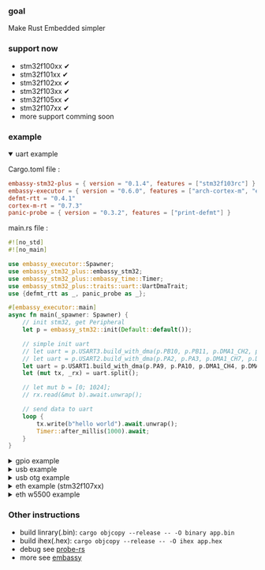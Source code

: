 ### goal

Make Rust Embedded simpler

### support now

- stm32f100xx &#10004;
- stm32f101xx &#10004;
- stm32f102xx &#10004;
- stm32f103xx &#10004;
- stm32f105xx &#10004;
- stm32f107xx &#10004;
- more support comming soon

### example

<details open>
<summary>uart example</summary>

Cargo.toml file :

```toml
embassy-stm32-plus = { version = "0.1.4", features = ["stm32f103rc"] }
embassy-executor = { version = "0.6.0", features = ["arch-cortex-m", "executor-thread", "defmt", "integrated-timers"] }
defmt-rtt = "0.4.1"
cortex-m-rt = "0.7.3"
panic-probe = { version = "0.3.2", features = ["print-defmt"] }
```

main.rs file :

```rust
#![no_std]
#![no_main]

use embassy_executor::Spawner;
use embassy_stm32_plus::embassy_stm32;
use embassy_stm32_plus::embassy_time::Timer;
use embassy_stm32_plus::traits::uart::UartDmaTrait;
use {defmt_rtt as _, panic_probe as _};

#[embassy_executor::main]
async fn main(_spawner: Spawner) {
    // init stm32, get Peripheral
    let p = embassy_stm32::init(Default::default());

    // simple init uart
    // let uart = p.USART3.build_with_dma(p.PB10, p.PB11, p.DMA1_CH2, p.DMA1_CH3);
    // let uart = p.USART2.build_with_dma(p.PA2, p.PA3, p.DMA1_CH7, p.DMA1_CH6);
    let uart = p.USART1.build_with_dma(p.PA9, p.PA10, p.DMA1_CH4, p.DMA1_CH5);
    let (mut tx, _rx) = uart.split();

    // let mut b = [0; 1024];
    // rx.read(&mut b).await.unwrap();

    // send data to uart
    loop {
        tx.write(b"hello world").await.unwrap();
        Timer::after_millis(1000).await;
    }
}
```

</details>

<details>
<summary>gpio example</summary>

Cargo.toml:

```toml
embassy-stm32-plus = { version = "0.1.4", features = ["stm32f103rc"] }
embassy-executor = { version = "0.6.0", features = ["arch-cortex-m", "executor-thread", "defmt", "integrated-timers"] }
defmt-rtt = "0.4.1"
cortex-m-rt = "0.7.3"
panic-probe = { version = "0.3.2", features = ["print-defmt"] }
```

```rust
#![no_std]
#![no_main]

use embassy_executor::Spawner;
use embassy_stm32_plus::embassy_stm32;
use embassy_stm32_plus::embassy_time::Timer;
use embassy_stm32_plus::traits::gpio::output::GpioOutput;
use {defmt_rtt as _, panic_probe as _};

#[embassy_executor::main]
async fn main(_spawner: Spawner) {
    // init stm32, get Peripheral
    let p = embassy_stm32::init(Default::default());

    // simple get output/input gpio
    let mut led = p.PA8.output();

    // change gpio level
    loop {
        led.set_high();
        Timer::after_millis(300).await;

        led.set_low();
        Timer::after_millis(300).await;
    }
}
```

</details>

<details>
<summary>usb example</summary>

Cargo.toml file:

```toml
embassy-stm32-plus = { version = "0.1.4", features = ["stm32f103rc"] }
embassy-executor = { version = "0.6.0", features = ["arch-cortex-m", "executor-thread", "defmt", "integrated-timers"] }
embassy-futures = { version = "0.1.1" }
defmt = "0.3.8"
defmt-rtt = "0.4.1"
cortex-m = { version = "0.7.7", features = ["inline-asm", "critical-section-single-core"] }
cortex-m-rt = "0.7.3"
panic-probe = { version = "0.3.2", features = ["print-defmt"] }
```

main.rs file:

```rust
#![no_std]
#![no_main]

use embassy_executor::Spawner;
use embassy_stm32_plus::embassy_stm32;
use embassy_stm32_plus::embassy_stm32::peripherals::USB;
use embassy_stm32_plus::embassy_stm32::usb::Driver;
use embassy_stm32_plus::embassy_usb::class::cdc_acm::CdcAcmClass;
use embassy_stm32_plus::embassy_usb::Config;
use embassy_stm32_plus::embassy_usb::driver::EndpointError;
use embassy_stm32_plus::traits::usb::acm_state::AcmState;
use embassy_stm32_plus::traits::usb::buf::UsbBuf;
use embassy_stm32_plus::traits::usb::UsbTrait;
use {defmt_rtt as _, panic_probe as _};

#[embassy_executor::main]
async fn main(_spawner: Spawner) {
    // rcc setting or etc., more see https://github.com/embassy-rs/embassy/blob/main/examples/stm32f3/src/bin/usb_serial.rs
    let p = embassy_stm32::init(Default::default());

    // build default usb device
    let mut usb_buf = UsbBuf::default();
    let mut acm_state = AcmState::default();
    let (mut class, mut usb) = p.USB.build_cdc_acm(p.PA12, p.PA11, &mut usb_buf, &mut acm_state, Config::new(0xc0de, 0xcafe));

    // usb business
    let echo_fut = async {
        loop {
            class.wait_connection().await;
            defmt::info!("Connected");
            let _ = echo(&mut class).await;
            defmt::info!("Disconnected");
        }
    };

    // wait usb business
    embassy_futures::join::join(echo_fut, usb.run()).await;
}

async fn echo<'d>(class: &mut CdcAcmClass<'d, Driver<'d, USB>>) -> Result<(), EndpointError> {
    let mut buf = [0; 64];
    loop {
        let n = class.read_packet(&mut buf).await?;
        let data = &buf[..n];
        defmt::info!("data: {:x}", data);
        class.write_packet(data).await?;
    }
}

```

</details>

<details>
<summary>usb otg example</summary>

Cargo.toml file:

```toml
embassy-stm32-plus = { version = "0.1.4", features = ["stm32f105vc"] }
embassy-executor = { version = "0.6.0", features = ["arch-cortex-m", "executor-thread", "defmt", "integrated-timers"] }
embassy-futures = { version = "0.1.1" }
defmt = "0.3.8"
defmt-rtt = "0.4.1"
cortex-m = { version = "0.7.7", features = ["inline-asm", "critical-section-single-core"] }
cortex-m-rt = "0.7.3"
panic-probe = { version = "0.3.2", features = ["print-defmt"] }
```

main.rs file:

```rust
#![no_std]
#![no_main]

use embassy_executor::Spawner;
use embassy_stm32_plus::embassy_stm32;
use embassy_stm32_plus::embassy_stm32::peripherals::USB_OTG_FS;
use embassy_stm32_plus::embassy_stm32::usb_otg::Driver;
use embassy_stm32_plus::embassy_usb::class::cdc_acm::CdcAcmClass;
use embassy_stm32_plus::embassy_usb::Config;
use embassy_stm32_plus::embassy_usb::driver::EndpointError;
use embassy_stm32_plus::traits::usb::acm_state::AcmState;
use embassy_stm32_plus::traits::usb::buf::UsbBuf;
use embassy_stm32_plus::traits::usb::otg::UsbOtgTrait;
use {defmt_rtt as _, panic_probe as _};

#[embassy_executor::main]
async fn main(_spawner: Spawner) {
    // rcc setting or etc., more see https://github.com/embassy-rs/embassy/blob/main/examples/stm32f4/src/bin/usb_serial.rs
    let p = embassy_stm32::init(Default::default());

    // build default usb device
    let mut buffer = [0; 256];
    let mut usb_buf = UsbBuf::default();
    let mut state = AcmState::default();
    let (mut class, mut usb) = p.USB_OTG_FS.build_cdc_acm(p.PA12, p.PA11, &mut buffer, &mut usb_buf, &mut state, Config::new(0xc0de, 0xcafe));

    // usb business
    let echo_fut = async {
        loop {
            class.wait_connection().await;
            defmt::info!("Connected");
            let _ = echo(&mut class).await;
            defmt::info!("Disconnected");
        }
    };

    // wait usb business
    embassy_futures::join::join(echo_fut, usb.run()).await;
}

async fn echo<'d>(class: &mut CdcAcmClass<'d, Driver<'d, USB_OTG_FS>>) -> Result<(), EndpointError> {
    let mut buf = [0; 64];
    loop {
        let n = class.read_packet(&mut buf).await?;
        let data = &buf[..n];
        defmt::info!("data: {:x}", data);
        class.write_packet(data).await?;
    }
}
```

</details>

<details>
<summary>eth example (stm32f107xx)</summary>
Tips: currently, only stm32f107xx in the cargo crate supports eth 

Cargo.toml file:

```toml
embassy-stm32-plus = { version = "0.1.4", features = ["stm32f107vc"] }
embassy-executor = { version = "0.6.0", features = ["arch-cortex-m", "executor-thread", "defmt", "integrated-timers"] }
embassy-futures = { version = "0.1.1" }
embassy-net = { version = "0.4.0", features = ["dhcpv4", "tcp"] }
embedded-io-async = "0.6.1"
static_cell = "2.1.0"
defmt = "0.3.8"
defmt-rtt = "0.4.1"
cortex-m = { version = "0.7.7", features = ["inline-asm", "critical-section-single-core"] }
cortex-m-rt = "0.7.3"
panic-probe = { version = "0.3.2", features = ["print-defmt"] }
```

main.rs file:

```rust
#![no_std]
#![no_main]

use embassy_executor::Spawner;
use embassy_net::{Ipv4Address, Stack, StackResources};
use embassy_net::tcp::TcpSocket;
use embassy_stm32_plus::{embassy_stm32, embassy_time};
use embassy_stm32_plus::embassy_stm32::eth::generic_smi::GenericSMI;
use embassy_stm32_plus::embassy_stm32::eth::{Ethernet, PacketQueue};
use embassy_stm32_plus::embassy_stm32::peripherals::ETH;
use embassy_stm32_plus::embassy_time::Timer;
use embassy_stm32_plus::traits::eth::Eth1;
use embedded_io_async::Write;
use static_cell::StaticCell;
use {defmt_rtt as _, panic_probe as _};

#[embassy_executor::main]
async fn main(spawner: Spawner) {
    // rcc setting or etc., more see https://github.com/embassy-rs/embassy/blob/main/examples/stm32f4/src/bin/eth.rs
    let p = embassy_stm32::init(Default::default());

    // simple build eth
    static PACKETS: StaticCell<PacketQueue<4, 4>> = StaticCell::new();
    let mac_addr = [0x00, 0x00, 0xDE, 0xAD, 0xBE, 0xEF];
    let eth = p.ETH.eth1(&p, PACKETS.init(PacketQueue::<4, 4>::new()), GenericSMI::new(0), mac_addr);

    // Init network stack, copy from https://github.com/embassy-rs/embassy/blob/main/examples/stm32f4/src/bin/eth.rs
    let config = embassy_net::Config::dhcpv4(Default::default());
    static STACK: StaticCell<Stack<Ethernet<ETH, GenericSMI>>> = StaticCell::new();
    static RESOURCES: StaticCell<StackResources<3>> = StaticCell::new();
    // stm32f107 not support rng, random seed set default 0
    let stack = &*STACK.init(Stack::new(eth, config, RESOURCES.init(StackResources::new()), 0));
    defmt::unwrap!(spawner.spawn(net_task(stack)));
    stack.wait_config_up().await;

    defmt::info!("Network task initialized");
    // Then we can use it!
    let mut rx_buffer = [0; 4096];
    let mut tx_buffer = [0; 4096];

    loop {
        let mut socket = TcpSocket::new(stack, &mut rx_buffer, &mut tx_buffer);

        socket.set_timeout(Some(embassy_time::Duration::from_secs(10)));

        let remote_endpoint = (Ipv4Address::new(10, 42, 0, 1), 8000);
        defmt::info!("connecting...");
        let r = socket.connect(remote_endpoint).await;
        if let Err(e) = r {
            defmt::info!("connect error: {:?}", e);
            Timer::after_secs(1).await;
            continue;
        }
        defmt::info!("connected!");
        let buf = [0; 1024];
        loop {
            let r = socket.write_all(&buf).await;
            if let Err(e) = r {
                defmt::info!("write error: {:?}", e);
                break;
            }
            Timer::after_secs(1).await;
        }
    }
}

#[embassy_executor::task]
async fn net_task(stack: &'static Stack<Ethernet<'_, ETH, GenericSMI>>) -> ! {
    stack.run().await
}
```

</details>

<details>
<summary>eth w5500 example</summary>

1. STM32F1xxxx currently does not support ETH W5500 because STM32F1xxxxx does not support exti. more see:
   https://github.com/embassy-rs/embassy/blob/main/examples/stm32f4/src/bin/eth_w5500.rs
2. This is determined by the limitations of crates [`embassy-stm32`](https://crates.io/crates/embassy-stm32)
   and [`embassy-net-wiznet`](https://crates.io/crates/embassy-net-wiznet). You can try using RTOS to implement support
   for eth w5500, more see [stm32f1](https://crates.io/crates/stm32f1)
   or [rust-embedded](https://github.com/rust-embedded)

</details>

### Other instructions

- build linrary(.bin): `cargo objcopy --release -- -O binary app.bin`
- build ihex(.hex): `cargo objcopy --release -- -O ihex app.hex`
- debug see [probe-rs](https://probe.rs/)
- more see [embassy](https://github.com/embassy-rs/embassy)

